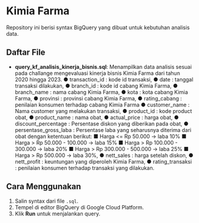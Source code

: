 # Kimia Farma

Repository ini berisi syntax BigQuery yang dibuat untuk kebutuhan analisis data.

## Daftar File
- **query_kf_analisis_kinerja_bisnis.sql**: Menampilkan data analisis sesuai pada challange mengevaluasi kinerja bisnis Kimia Farma dari tahun 2020 hingga 2023.
  ● transaction_id : kode id transaksi, 
  ● date : tanggal transaksi dilakukan, 
  ● branch_id : kode id cabang Kimia Farma, 
  ● branch_name : nama cabang Kimia Farma, 
  ● kota : kota cabang Kimia Farma, 
  ● provinsi : provinsi cabang Kimia Farma,
  ● rating_cabang : penilaian konsumen terhadap cabang Kimia Farma
  ● customer_name : Nama customer yang melakukan transaksi,
  ● product_id : kode product obat,
  ● product_name : nama obat,
  ● actual_price : harga obat,
  ● discount_percentage : Persentase diskon yang diberikan pada obat,
  ● persentase_gross_laba : Persentase laba yang seharusnya diterima dari obat dengan ketentuan berikut:
     ■ Harga <= Rp 50.000 -> laba 10%
     ■ Harga > Rp 50.000 - 100.000 -> laba 15%
     ■ Harga > Rp 100.000 - 300.000 -> laba 20%
     ■ Harga > Rp 300.000 - 500.000 -> laba 25%
     ■ Harga > Rp 500.000 -> laba 30%,
  ● nett_sales : harga setelah diskon, 
  ● nett_profit : keuntungan yang diperoleh Kimia Farma,
  ● rating_transaksi : penilaian konsumen terhadap transaksi yang dilakukan.

## Cara Menggunakan
1. Salin syntax dari file `.sql`.
2. Tempel di editor BigQuery di Google Cloud Platform.
3. Klik **Run** untuk menjalankan query.
